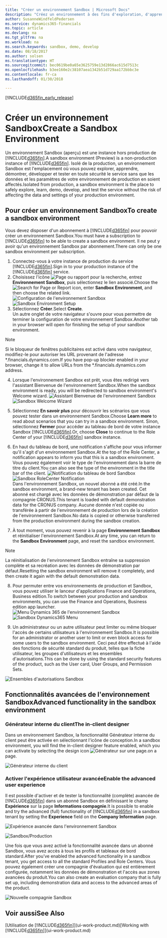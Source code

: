 ```yaml
---
title: "Créer un environnement Sandbox | Microsoft Docs"
description: "Créez un environnement à des fins d'exploration, d'apprentissage, de démonstration, de développement et de test."
author: SusanneWindfeldPedersen
ms.service: dynamics365-financials
ms.topic: article
ms.devlang: na
ms.tgt_pltfrm: na
ms.workload: na
ms.search.keywords: sandbox, demo, develop
ms.date: 08/18/2017
ms.author: solsen
ms.translationtype: HT
ms.sourcegitcommit: bec0619be0a65e3625759e13d2866ac615d7513c
ms.openlocfilehash: b3ee160e2c38107aea1342b51d729aa172bbbc3e
ms.contentlocale: fr-ca
ms.lasthandoff: 01/30/2018

---
```

[!INCLUDE[d365fin_early_release](includes/d365fin_early_release.md.md)]

# <a name="create-a-sandbox-environment"></a><span data-ttu-id="ddd8e-103">Créer un environnement Sandbox</span><span class="sxs-lookup"><span data-stu-id="ddd8e-103">Create a Sandbox Environment</span></span>
<span data-ttu-id="ddd8e-104">Un environnement Sandbox (aperçu) est une instance hors production de [!INCLUDE[d365fin](includes/d365fin_md.md)].</span><span class="sxs-lookup"><span data-stu-id="ddd8e-104">A sandbox environment (Preview) is a non-production instance of [!INCLUDE[d365fin](includes/d365fin_md.md)].</span></span> <span data-ttu-id="ddd8e-105">Isolé de la production, un environnement Sandbox est l'emplacement où vous pouvez explorer, apprendre, démontrer, développer et tester en toute sécurité le service sans que les données et les paramètres de votre environnement de production en soient affectés.</span><span class="sxs-lookup"><span data-stu-id="ddd8e-105">Isolated from production, a sandbox environment is the place to safely explore, learn, demo, develop, and test the service without the risk of affecting the data and settings of your production environment.</span></span>

## <a name="to-create-a-sandbox-environment"></a><span data-ttu-id="ddd8e-106">Pour créer un environnement Sandbox</span><span class="sxs-lookup"><span data-stu-id="ddd8e-106">To create a sandbox environment</span></span>
<span data-ttu-id="ddd8e-107">Vous devez disposer d'un abonnement à [!INCLUDE[d365fin](includes/d365fin_md.md)] pour pouvoir créer un environnement Sandbox.</span><span class="sxs-lookup"><span data-stu-id="ddd8e-107">You must have a subscription to [!INCLUDE[d365fin](includes/d365fin_md.md)] to be able to create a sandbox environment.</span></span> <span data-ttu-id="ddd8e-108">Il ne peut y avoir qu'un environnement Sandbox par abonnement.</span><span class="sxs-lookup"><span data-stu-id="ddd8e-108">There can only be one sandbox environment per subscription.</span></span>

1. <span data-ttu-id="ddd8e-109">Connectez-vous à votre instance de production du service [!INCLUDE[d365fin](includes/d365fin_md.md)].</span><span class="sxs-lookup"><span data-stu-id="ddd8e-109">Sign in to your production instance of the [!INCLUDE[d365fin](includes/d365fin_md.md)] service.</span></span>
2. <span data-ttu-id="ddd8e-110">Choisissez l'icône ![Page ou rapport pour la recherche](media/ui-search/search_small.png "icône Page ou rapport pour la recherche"), entrez **Environnement Sandbox**, puis sélectionnez le lien associé.</span><span class="sxs-lookup"><span data-stu-id="ddd8e-110">Choose the ![Search for Page or Report](media/ui-search/search_small.png "Search for Page or Report icon") icon, enter **Sandbox Environment**, and then choose the related link.</span></span>
<span data-ttu-id="ddd8e-111">![Configuration de l'environnement Sandbox](./media/across-sandbox/sandbox-environment-setup.png)</span><span class="sxs-lookup"><span data-stu-id="ddd8e-111">![Sandbox Environment Setup](./media/across-sandbox/sandbox-environment-setup.png)</span></span>
3. <span data-ttu-id="ddd8e-112">Sélectionnez **Créer**.</span><span class="sxs-lookup"><span data-stu-id="ddd8e-112">Select **Create**.</span></span>  
  <span data-ttu-id="ddd8e-113">Un autre onglet de votre navigateur s'ouvre pour vous permettre de terminer la configuration de votre environnement Sandbox.</span><span class="sxs-lookup"><span data-stu-id="ddd8e-113">Another tab in your browser will open for finishing the setup of your sandbox environment.</span></span>
> [!NOTE]  
>  <span data-ttu-id="ddd8e-114">Si le bloqueur de fenêtres publicitaires est activé dans votre navigateur, modifiez-le pour autoriser les URL provenant de l'adresse \*.financials.dynamics.com.</span><span class="sxs-lookup"><span data-stu-id="ddd8e-114">If you have pop-up blocker enabled in your browser, change it to allow URLs from the \*.financials.dynamics.com address.</span></span>   

4. <span data-ttu-id="ddd8e-115">Lorsque l'environnement Sandbox est prêt, vous êtes redirigé vers l'assistant Bienvenue de l'environnement Sandbox.</span><span class="sxs-lookup"><span data-stu-id="ddd8e-115">When the sandbox environment is ready, you will be redirected to sandbox environment's Welcome wizard.</span></span>
<span data-ttu-id="ddd8e-116">![Assistant Bienvenue de l'environnement Sandbox](./media/across-sandbox/sandbox-wizard.png)</span><span class="sxs-lookup"><span data-stu-id="ddd8e-116">![Sandbox Welcome Wizard](./media/across-sandbox/sandbox-wizard.png)</span></span>

5. <span data-ttu-id="ddd8e-117">Sélectionnez **En savoir plus** pour découvrir les scénarios que vous pouvez tester dans un environnement Sandbox.</span><span class="sxs-lookup"><span data-stu-id="ddd8e-117">Choose **Learn more** to read about scenarios that you can try in a sandbox environment.</span></span> <span data-ttu-id="ddd8e-118">Sinon, sélectionnez **Fermer** pour accéder au tableau de bord de votre instance Sandbox [!INCLUDE[d365fin](includes/d365fin_md.md)].</span><span class="sxs-lookup"><span data-stu-id="ddd8e-118">Or, choose **Close** to continue to the Role Center of your [!INCLUDE[d365fin](includes/d365fin_md.md)] sandbox instance.</span></span>
6. <span data-ttu-id="ddd8e-119">En haut du tableau de bord, une notification s'affiche pour vous informer qu'il s'agit d'un environnement Sandbox.</span><span class="sxs-lookup"><span data-stu-id="ddd8e-119">At the top of the Role Center, a notification appears to inform you that this is a sandbox environment.</span></span> <span data-ttu-id="ddd8e-120">Vous pouvez également voir le type de l'environnement dans la barre de titre du client.</span><span class="sxs-lookup"><span data-stu-id="ddd8e-120">You can also see the type of the environment in the title bar of the client.</span></span>
<span data-ttu-id="ddd8e-121">![Notification du tableau de bord Sandbox](./media/across-sandbox/sandbox-rolecenter-notification.png)</span><span class="sxs-lookup"><span data-stu-id="ddd8e-121">![Sandbox RoleCenter Notification](./media/across-sandbox/sandbox-rolecenter-notification.png)</span></span>  
<span data-ttu-id="ddd8e-122">Dans l'environnement Sandbox, un nouvel abonné a été créé.</span><span class="sxs-lookup"><span data-stu-id="ddd8e-122">In the sandbox environment, a brand-new tenant has been created.</span></span> <span data-ttu-id="ddd8e-123">Cet abonné est chargé avec les données de démonstration par défaut de la compagnie CRONUS.</span><span class="sxs-lookup"><span data-stu-id="ddd8e-123">This tenant is loaded with default demonstration data for the CRONUS company.</span></span> <span data-ttu-id="ddd8e-124">Aucune donnée n'est copiée ou transférée à partir de l'environnement de production lors de la création de l'environnement Sandbox.</span><span class="sxs-lookup"><span data-stu-id="ddd8e-124">No data is copied or otherwise transferred from the production environment during the sandbox creation.</span></span>
7.  <span data-ttu-id="ddd8e-125">À tout moment, vous pouvez revenir à la page **Environnement Sandbox** et réinitialiser l'environnement Sandbox.</span><span class="sxs-lookup"><span data-stu-id="ddd8e-125">At any time, you can return to the **Sandbox Environment** page, and reset the sandbox environment.</span></span>
> [!NOTE]  
>  <span data-ttu-id="ddd8e-126">La réinitialisation de l'environnement Sandbox entraîne sa suppression complète et sa recréation avec les données de démonstration par défaut.</span><span class="sxs-lookup"><span data-stu-id="ddd8e-126">Resetting the sandbox environment will remove it completely, and then create it again with the default demonstration data.</span></span>  

8.  <span data-ttu-id="ddd8e-127">Pour permuter entre vos environnements de production et Sandbox, vous pouvez utiliser le lanceur d'applications Finance and Operations, Business edition.</span><span class="sxs-lookup"><span data-stu-id="ddd8e-127">To switch between your production and sandbox environments, you can use the Finance and Operations, Business edition app launcher.</span></span>
<span data-ttu-id="ddd8e-128">![Menu Dynamics 365 de l'environnement Sandbox](./media/across-sandbox/sandbox-dynamics365-menu.png)</span><span class="sxs-lookup"><span data-stu-id="ddd8e-128">![Sandbox Dynamics365 Menu](./media/across-sandbox/sandbox-dynamics365-menu.png)</span></span>

9.  <span data-ttu-id="ddd8e-129">Un administrateur ou un autre utilisateur peut limiter ou même bloquer l'accès de certains utilisateurs à l'environnement Sandbox.</span><span class="sxs-lookup"><span data-stu-id="ddd8e-129">It is possible for an administrator or another user to limit or even block access for some users to the sandbox environment.</span></span> <span data-ttu-id="ddd8e-130">Ceci peut être effectué à l'aide des fonctions de sécurité standard du produit, telles que la fiche utilisateur, les groupes d'utilisateurs et les ensembles d'autorisations.</span><span class="sxs-lookup"><span data-stu-id="ddd8e-130">This can be done by using the standard security features of the product, such as the User card, User Groups, and Permission Sets.</span></span>

![Ensembles d'autorisations Sandbox](./media/across-sandbox/sandbox-permission-sets.png)

## <a name="advanced-functionality-in-the-sandbox-environment"></a><span data-ttu-id="ddd8e-132">Fonctionnalités avancées de l'environnement Sandbox</span><span class="sxs-lookup"><span data-stu-id="ddd8e-132">Advanced functionality in the sandbox environment</span></span>
### <a name="the-in-client-designer"></a><span data-ttu-id="ddd8e-133">Générateur interne du client</span><span class="sxs-lookup"><span data-stu-id="ddd8e-133">The in-client designer</span></span>
<span data-ttu-id="ddd8e-134">Dans un environnement Sandbox, la fonctionnalité Générateur interne du client peut être activée en sélectionnant l'icône de conception.</span><span class="sxs-lookup"><span data-stu-id="ddd8e-134">In a sandbox environment, you will find the in-client designer feature enabled, which you can activate by selecting the design icon</span></span> ![Générateur](./media/across-sandbox/sandbox-inclient-design-icon.png) <span data-ttu-id="ddd8e-136">sur une page.</span><span class="sxs-lookup"><span data-stu-id="ddd8e-136">on a page.</span></span>

![Générateur interne du client](./media/across-sandbox/sandbox-inclient-designer.png)

### <a name="enable-the-advanced-user-experience"></a><span data-ttu-id="ddd8e-138">Activer l'expérience utilisateur avancée</span><span class="sxs-lookup"><span data-stu-id="ddd8e-138">Enable the advanced user experience</span></span>
<span data-ttu-id="ddd8e-139">Il est possible d'activer et de tester la fonctionnalité (complète) avancée de [!INCLUDE[d365fin](includes/d365fin_md.md)] dans un abonné Sandbox en définissant le champ **Expérience** sur la page **Informations compagnie**.</span><span class="sxs-lookup"><span data-stu-id="ddd8e-139">It is possible to enable and try the advanced (full) functionality of [!INCLUDE[d365fin](includes/d365fin_md.md)] in a sandbox tenant by setting the **Experience** field on the **Company Information** page.</span></span>

![Expérience avancée dans l'environnement Sandbox](./media/across-sandbox/sandbox-advanced.png)

![Sandbox/Production](./media/across-sandbox/sandbox-production.png)

<span data-ttu-id="ddd8e-142">Une fois que vous avez activé la fonctionnalité avancée dans un abonné Sandbox, vous avez accès à tous les profils et tableaux de bord standard.</span><span class="sxs-lookup"><span data-stu-id="ddd8e-142">After you’ve enabled the advanced functionality in a sandbox tenant, you get access to all the standard Profiles and Role Centers.</span></span> <span data-ttu-id="ddd8e-143">Vous pouvez également créer une compagnie d'évaluation qui est entièrement configurée, notamment les données de démonstration et l'accès aux zones avancées du produit.</span><span class="sxs-lookup"><span data-stu-id="ddd8e-143">You can also create an evaluation company that is fully set up, including demonstration data and access to the advanced areas of the product.</span></span>

![Nouvelle compagnie Sandbox](./media/across-sandbox/sandbox-newcompany.png)


## <a name="see-also"></a><span data-ttu-id="ddd8e-145">Voir aussi</span><span class="sxs-lookup"><span data-stu-id="ddd8e-145">See Also</span></span>
<span data-ttu-id="ddd8e-146">[Utilisation de [!INCLUDE[d365fin](includes/d365fin_md.md)]](ui-work-product.md)</span><span class="sxs-lookup"><span data-stu-id="ddd8e-146">[Working with [!INCLUDE[d365fin](includes/d365fin_md.md)]](ui-work-product.md)</span></span>  

